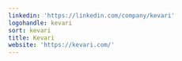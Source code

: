 ```yaml
---
linkedin: 'https://linkedin.com/company/kevari'
logohandle: kevari
sort: kevari
title: Kevari
website: 'https://kevari.com/'
---
```


